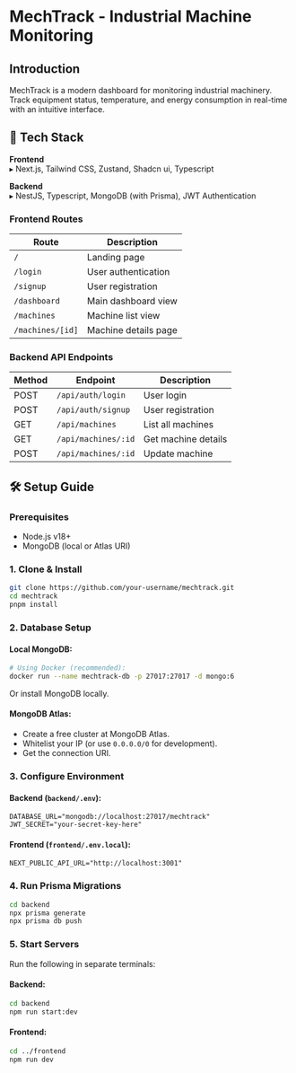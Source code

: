 # MechTrack - Industrial Machine Monitoring

## Introduction
MechTrack is a modern dashboard for monitoring industrial machinery. Track equipment status, temperature, and energy consumption in real-time with an intuitive interface.

## 🚀 Tech Stack

**Frontend**  
▸ Next.js, Tailwind CSS, Zustand, Shadcn ui, Typescript

**Backend**  
▸ NestJS, Typescript, MongoDB (with Prisma), JWT Authentication



### Frontend Routes
| Route | Description |
|-------|-------------|
| `/` | Landing page |
| `/login` | User authentication |
| `/signup` | User registration |
| `/dashboard` | Main dashboard view |
| `/machines` | Machine list view |
| `/machines/[id]` | Machine details page |


### Backend API Endpoints
| Method | Endpoint | Description |
|--------|----------|-------------|
| POST   | `/api/auth/login` | User login |
| POST   | `/api/auth/signup` | User registration |
| GET    | `/api/machines` | List all machines |
| GET    | `/api/machines/:id` | Get machine details |
| POST  | `/api/machines/:id` | Update machine |


## 🛠️ Setup Guide

### Prerequisites
- Node.js v18+
- MongoDB (local or Atlas URI)

### 1. Clone & Install
```bash
git clone https://github.com/your-username/mechtrack.git
cd mechtrack
pnpm install
```

### 2. Database Setup
#### Local MongoDB:
```bash
# Using Docker (recommended):
docker run --name mechtrack-db -p 27017:27017 -d mongo:6
```
Or install MongoDB locally.

#### MongoDB Atlas:
- Create a free cluster at MongoDB Atlas.
- Whitelist your IP (or use `0.0.0.0/0` for development).
- Get the connection URI.

### 3. Configure Environment
#### Backend (`backend/.env`):
```env
DATABASE_URL="mongodb://localhost:27017/mechtrack"
JWT_SECRET="your-secret-key-here"
```

#### Frontend (`frontend/.env.local`):
```env
NEXT_PUBLIC_API_URL="http://localhost:3001"
```

### 4. Run Prisma Migrations
```bash
cd backend
npx prisma generate
npx prisma db push
```

### 5. Start Servers
Run the following in separate terminals:

#### Backend:
```bash
cd backend
npm run start:dev
```

#### Frontend:
```bash
cd ../frontend
npm run dev
```

